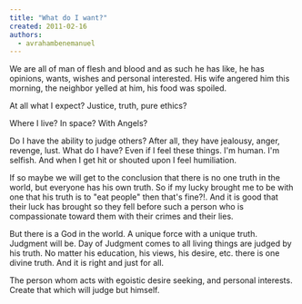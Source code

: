 ```yaml
---
title: "What do I want?"
created: 2011-02-16
authors: 
  - avrahambenemanuel
---
```


We are all of man of flesh and blood and as such he has like, he has opinions, wants, wishes and personal interested. His wife angered him this morning, the neighbor yelled at him, his food was spoiled.

At all what I expect? Justice, truth, pure ethics?

Where I live? In space? With Angels?

Do I have the ability to judge others? After all, they have jealousy, anger, revenge, lust. What do I have? Even if I feel these things. I'm human. I'm selfish. And when I get hit or shouted upon I feel humiliation.

If so maybe we will get to the conclusion that there is no one truth in the world, but everyone has his own truth. So if my lucky brought me to be with one that his truth is to "eat people" then that's fine?!. And it is good that their luck has brought so they fell before such a person who is compassionate toward them with their crimes and their lies.

But there is a God in the world. A unique force with a unique truth. Judgment will be. Day of Judgment comes to all living things are judged by his truth. No matter his education, his views, his desire, etc. there is one divine truth. And it is right and just for all.

The person whom acts with egoistic desire seeking, and personal interests. Create that which will judge but himself.
